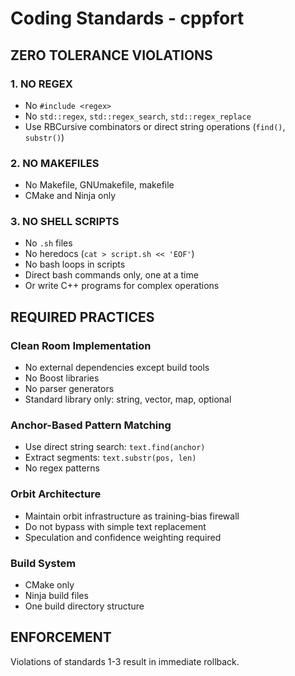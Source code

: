 # Coding Standards - cppfort

## ZERO TOLERANCE VIOLATIONS

### 1. NO REGEX
- No `#include <regex>`
- No `std::regex`, `std::regex_search`, `std::regex_replace`
- Use RBCursive combinators or direct string operations (`find()`, `substr()`)

### 2. NO MAKEFILES
- No Makefile, GNUmakefile, makefile
- CMake and Ninja only

### 3. NO SHELL SCRIPTS
- No `.sh` files
- No heredocs (`cat > script.sh << 'EOF'`)
- No bash loops in scripts
- Direct bash commands only, one at a time
- Or write C++ programs for complex operations

## REQUIRED PRACTICES

### Clean Room Implementation
- No external dependencies except build tools
- No Boost libraries
- No parser generators
- Standard library only: string, vector, map, optional

### Anchor-Based Pattern Matching
- Use direct string search: `text.find(anchor)`
- Extract segments: `text.substr(pos, len)`
- No regex patterns

### Orbit Architecture
- Maintain orbit infrastructure as training-bias firewall
- Do not bypass with simple text replacement
- Speculation and confidence weighting required

### Build System
- CMake only
- Ninja build files
- One build directory structure

## ENFORCEMENT

Violations of standards 1-3 result in immediate rollback.
